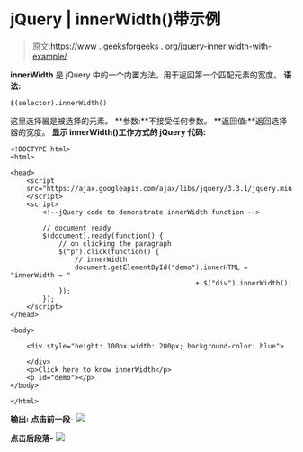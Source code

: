 # jQuery | innerWidth()带示例

> 原文:[https://www . geeksforgeeks . org/jquery-inner width-with-example/](https://www.geeksforgeeks.org/jquery-innerwidth-with-example/)

**innerWidth** 是 jQuery 中的一个内置方法，用于返回第一个匹配元素的宽度。
**语法:**

```
$(selector).innerWidth()

```

这里选择器是被选择的元素。
**参数:**不接受任何参数。
**返回值:**返回选择器的宽度。
**显示 innerWidth()工作方式的 jQuery 代码:**

```
<!DOCTYPE html>
<html>

<head>
    <script 
    src="https://ajax.googleapis.com/ajax/libs/jquery/3.3.1/jquery.min.js">
    </script>
    <script>
        <!--jQuery code to demonstrate innerWidth function -->

        // document ready
        $(document).ready(function() {
            // on clicking the paragraph
            $("p").click(function() {
                // innerWidth
                document.getElementById("demo").innerHTML = "innerWidth = "
                                              + $("div").innerWidth();
            });
        });
    </script>
</head>

<body>

    <div style="height: 100px;width: 200px; background-color: blue">

    </div>
    <p>Click here to know innerWidth</p>
    <p id="demo"></p>
</body>

</html>
```

**输出:**
**点击前一段-**
![](img/1664a5b23d7c865c1ec7a12f4b6ba45a.png)

**点击后段落-**
![](img/c1a6c27ef170dd3417acd031940484c3.png)